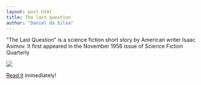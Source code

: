 ```yaml
---
layout: post.html
title: The last question
author: "Daniel da Silva"
---
```


"The Last Question" is a science fiction short story by American writer Isaac Asimov. It first appeared in the November 1956 issue of Science Fiction Quarterly

![](https://upload.wikimedia.org/wikipedia/commons/thumb/2/28/Science_fiction_quarterly_195611.jpg/220px-Science_fiction_quarterly_195611.jpg)

[Read it](http://multivax.com/last_question.html) immediately!